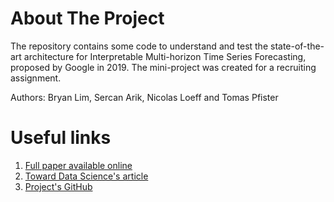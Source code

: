 # About The Project
The repository contains some code to understand and test the state-of-the-art architecture for Interpretable Multi-horizon Time Series Forecasting, proposed by Google in 2019. The mini-project was created for a recruiting assignment.

Authors: Bryan Lim, Sercan Arik, Nicolas Loeff and Tomas Pfister

# Useful links
1. [Full paper available online](https://www.sciencedirect.com/science/article/pii/S0169207021000637)
2. [Toward Data Science's article](https://towardsdatascience.com/temporal-fusion-transformer-googles-model-for-interpretable-time-series-forecasting-5aa17beb621)
3. [Project's GitHub](https://github.com/google-research/google-research/tree/master/tft)
